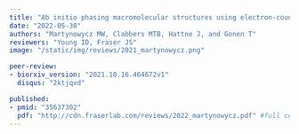 ```yaml
---
title: "Ab initio phasing macromolecular structures using electron-counted MicroED data"
date: "2022-05-30"
authors: "Martynowycz MW, Clabbers MTB, Hattne J, and Gonen T"
reviewers: "Young ID, Fraser JS"
image: "/static/img/reviews/2021_martynowycz.png"

peer-review:
- biorxiv_version: "2021.10.16.464672v1"
  disqus: "2ktjqxd"

published:
- pmid: "35637302"
  pdf: "http://cdn.fraserlab.com/reviews/2022_martynowycz.pdf" #full cdn link
---
```


